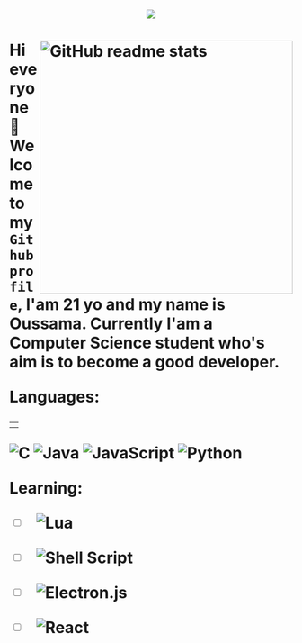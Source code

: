 
<h1 align="center"><img src="https://readme-typing-svg.herokuapp.com?font=Jetbrains+Mono&color=%231479BD&size=22&vCenter=true&width=555&height=54&lines=Welcome+to+my+Github+profile."></img><h1>

<img src="https://github-readme-stats.vercel.app/api?username=NinjaCoder90&theme=dark&show_icons=true" alt="GitHub readme stats" width=450px align="right"/>
 
Hi everyone 🌟 
Welcome to my ``Github profile``, I'am 21 yo and my name is Oussama.
Currently I'am a Computer Science student who's aim is to become a good developer.

**Languages:**  

<table>
 <th>
   
 </th> 
</table>
 
![C](https://img.shields.io/badge/c-%2300599C.svg?style=for-the-badge&logo=c&logoColor=white)
![Java](https://img.shields.io/badge/java-%23ED8B00.svg?style=for-the-badge&logo=java&logoColor=white)
![JavaScript](https://img.shields.io/badge/javascript-%23323330.svg?style=for-the-badge&logo=javascript&logoColor=%23F7DF1E)
![Python](https://img.shields.io/badge/python-3670A0?style=for-the-badge&logo=python&logoColor=ffdd54)

**Learning:**

- [ ] ![Lua](https://img.shields.io/badge/lua-%232C2D72.svg?style=for-the-badge&logo=lua&logoColor=white)
- [ ] ![Shell Script](https://img.shields.io/badge/shell_script-%23121011.svg?style=for-the-badge&logo=gnu-bash&logoColor=white)
- [ ] ![Electron.js](https://img.shields.io/badge/Electron-191970?style=for-the-badge&logo=Electron&logoColor=white)
- [ ] ![React](https://img.shields.io/badge/react-%2320232a.svg?style=for-the-badge&logo=react&logoColor=%2361DAFB)
 
 
<!-- <code><img height="20" src="https://github.com/NinjaCoder90/NinjaCoder90/blob/21739277239243fafb46884bd5d551205bb9a159/images/js.png"></code>
<code><img height="20" src="https://github.com/NinjaCoder90/NinjaCoder90/blob/21739277239243fafb46884bd5d551205bb9a159/images/java.png"></code>
<code><img height="20" src="https://github.com/NinjaCoder90/NinjaCoder90/blob/21739277239243fafb46884bd5d551205bb9a159/images/python.png"></code> -->
